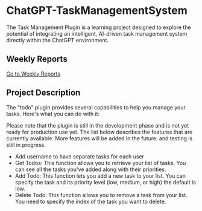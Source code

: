 # ChatGPT-TaskManagementSystem

The Task Management Plugin is a learning project designed to explore the potential of integrating an intelligent, AI-driven task management system directly within the ChatGPT environment.

## Weekly Reports

[Go to Weekly Reports](https://github.com/MohdTamimi1/ChatGPT-TaskManagementSystem/blob/main/weeklyprogess.md)

## Project Description

The "todo" plugin provides several capabilities to help you manage your tasks. Here's what you can do with it:

Please note that the plugin is still in the development phase and is not yet ready for production use yet. The list below describes the features that are currently available. More features will be added in the future. and testing is still in progress.

- Add username to have separate tasks for each user
- Get Todos: This function allows you to retrieve your list of tasks. You can see all the tasks you've added along with their priorities.
- Add Todo: This function lets you add a new task to your list. You can specify the task and its priority level (low, medium, or high) the default is low.
- Delete Todo: This function allows you to remove a task from your list. You need to specify the index of the task you want to delete.

